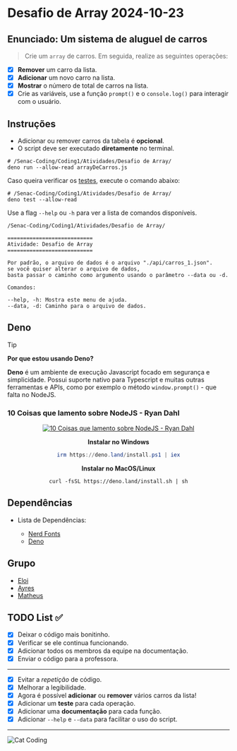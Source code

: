 <!-- markdownlint-disable MD033 -->
<!-- markdownlint-disable MD013 -->
<!-- markdownlint-disable MD036 -->

# Desafio de Array 2024-10-23

## Enunciado: Um sistema de aluguel de carros

> Crie um `array` de carros. Em seguida, realize as seguintes operações:

- [x] **Remover** um carro da lista.
- [x] **Adicionar** um novo carro na lista.
- [x] **Mostrar** o número de total de carros na lista.
- [x] Crie as variáveis, use a função `prompt()` e o `console.log()`
      para interagir com o usuário.

## Instruções

- Adicionar ou remover carros da tabela é **opcional**.
- O script deve ser executado **diretamente** no terminal.

```fish
# /Senac-Coding/Coding1/Atividades/Desafio de Array/
deno run --allow-read arrayDeCarros.js
```

Caso queira verificar os [testes](./tests/arrayDeCarros.test.js), execute o comando abaixo:

```fish
# /Senac-Coding/Coding1/Atividades/Desafio de Array/
deno test --allow-read
```

Use a flag `--help` ou `-h` para ver a lista de comandos disponíveis.

```help
/Senac-Coding/Coding1/Atividades/Desafio de Array/

===========================
Atividade: Desafio de Array
===========================

Por padrão, o arquivo de dados é o arquivo "./api/carros_1.json".
se você quiser alterar o arquivo de dados,
basta passar o caminho como argumento usando o parâmetro --data ou -d.

Comandos:

--help, -h: Mostra este menu de ajuda.
--data, -d: Caminho para o arquivo de dados.
```

## Deno

<!-- prettier-ignore -->
> [!TIP]
> **Por que estou usando Deno?**
>
> **Deno** é um ambiente de execução Javascript focado em segurança e simplicidade.
> Possui suporte nativo para Typescript e muitas outras ferramentas e APIs,
> como por exemplo o método `window.prompt()` - que falta no NodeJS.

### 10 Coisas que lamento sobre NodeJS - Ryan Dahl

<center>

[![10 Coisas que lamento sobre NodeJS - Ryan Dahl](https://img.youtube.com/vi/M3BM9TB-8yA/0.jpg)](https://www.youtube.com/watch?v=M3BM9TB-8yA)

**Instalar no Windows**

```ps1
irm https://deno.land/install.ps1 | iex
```

**Instalar no MacOS/Linux**

```fish
curl -fsSL https://deno.land/install.sh | sh
```

</center>

## Dependências

- Lista de Dependências:

  - [Nerd Fonts](https://www.nerdfonts.com/font-downloads)
  - [Deno](https://deno.com/)

## Grupo

- [Eloi](https://github.com/Eloi-0001)
- [Ayres](https://github.com/Kacaii)
- [Matheus](https://github.com/eumatheuslucena)

## TODO List ✅

- [x] Deixar o código mais bonitinho.
- [x] Verificar se ele continua funcionando.
- [x] Adicionar todos os membros da equipe na documentação.
- [x] Enviar o código para a professora.

---

- [x] Evitar a _repetição_ de código.
- [x] Melhorar a legibilidade.
- [x] Agora é possível **adicionar** ou **remover** vários carros da lista!
- [x] Adicionar um **teste** para cada operação.
- [x] Adicionar uma **documentação** para cada função.
- [x] Adicionar `--help` e `--data` para facilitar o uso do script.

---

![Cat Coding](https://c.tenor.com/g3y2q5VQxvAAAAAC/cat-computer.gif)

